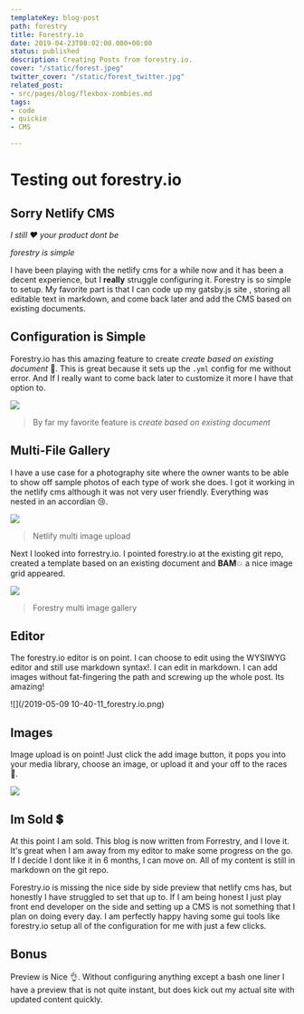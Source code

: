```yaml
---
templateKey: blog-post
path: forestry
title: Forestry.io
date: 2019-04-23T08:02:00.000+00:00
status: published
description: Creating Posts from forestry.io.
cover: "/static/forest.jpeg"
twitter_cover: "/static/forest_twitter.jpg"
related_post:
- src/pages/blog/flexbox-zombies.md
tags:
- code
- quickie
- CMS

---
```

# Testing out forestry.io

## Sorry Netlify CMS

_I still ♥️ your product dont be_

_forestry is simple_

I have been playing with the netlify cms for a while now and it has been a decent experience, but I **really** struggle configuring it.   Forestry is so simple to setup.  My favorite part is that I can code up my gatsby.js site , storing all editable text in markdown, and come back later and add the CMS based on existing documents.

## Configuration is Simple

Forestry.io has this amazing feature to create _create based on existing document_ 🤯.  This is great because it sets up the `.yml` config for me without error.  And If I really want to come back later to customize it more I have that option to.

![](/Screenshot_20190503-165248.jpg)

> By far my favorite feature is _create based on existing document_

## Multi-File Gallery

I have a use case for a photography site where the owner wants to be able to show off sample photos of each type of work she does.  I got it working in the netlify cms although it was not very user friendly.  Everything was nested in an accordian 😢.

![](/Screenshot_20190507-144948.png)

> Netlify multi image upload

Next I looked into forrestry.io.  I pointed forestry.io at the existing git repo, created a template based on an existing document and **BAM**💥 a nice image grid appeared.

![](/Screenshot_20190507-145044.png)

> Forestry multi image gallery

## Editor

The forestry.io editor is on point.  I can choose to edit using the WYSIWYG editor and still use markdown syntax!.  I can edit in markdown.  I can add images without fat-fingering the path and screwing up the whole post.  Its amazing!

![](/2019-05-09 10-40-11_forestry.io.png)

## Images

Image upload is on point!  Just click the add image button, it pops you into your media library, choose an image, or upload it and your off to the races 🏇.

![](/forestry_image_3.gif)

## Im Sold 💲

At this point I am sold. This blog is now written from Forrestry, and I love it.  It's great when I am away from my editor to make some progress on the go.  If I decide I dont like it in 6 months, I can move on. All of my content is still in markdown on the git repo.

 Forestry.io is missing the nice side by side preview that netlify cms has, but honestly I have struggled to set that up to.  If I am being honest I just play front end developer on the side and setting up a CMS is not something that I plan on doing every day.  I am perfectly happy having some gui tools like forestry.io setup all of the configuration for me with just a few clicks.

## Bonus

Preview is Nice 👌.  Without configuring anything except a bash one liner I have a preview that is not quite instant, but does kick out my actual site with updated content quickly.